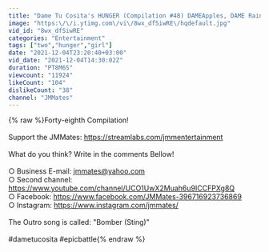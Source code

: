 ```yaml
---
title: "Dame Tu Cosita's HUNGER (Compilation #48) DAMEApples, DAME Rain, Afro DAME Etc."
image: "https:\/\/i.ytimg.com\/vi\/8wx_dfSiwRE\/hqdefault.jpg"
vid_id: "8wx_dfSiwRE"
categories: "Entertainment"
tags: ["two","hunger","girl"]
date: "2021-12-04T23:20:40+03:00"
vid_date: "2021-12-04T14:30:02Z"
duration: "PT8M6S"
viewcount: "11924"
likeCount: "104"
dislikeCount: "38"
channel: "JMMates"
---
```

{% raw %}Forty-eighth Compilation!<br /><br />Support the JMMates: <a rel="nofollow" target="blank" href="https://streamlabs.com/jmmentertainment">https://streamlabs.com/jmmentertainment</a><br /><br />What do you think? Write in the comments Bellow!<br /><br />○ Business E-mail: jmmates@yahoo.com<br />○ Second channel: <a rel="nofollow" target="blank" href="https://www.youtube.com/channel/UCO1UwX2Muah6u9ICCFPXg8Q">https://www.youtube.com/channel/UCO1UwX2Muah6u9ICCFPXg8Q</a><br />○ Facebook: <a rel="nofollow" target="blank" href="https://www.facebook.com/JMMates-396716923736869">https://www.facebook.com/JMMates-396716923736869</a><br />○ Instagram: <a rel="nofollow" target="blank" href="https://www.instagram.com/jmmates/">https://www.instagram.com/jmmates/</a><br /><br />The Outro song is called: &quot;Bomber (Sting)&quot;<br /><br />#dametucosita #epicbattle{% endraw %}
